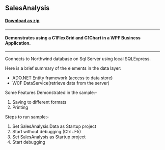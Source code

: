 ## SalesAnalysis
#### [Download as zip](https://downgit.github.io/#/home?url=https://github.com/GrapeCity/ComponentOne-WPF-Samples/tree/master/NET_4.5.2/C1.WPF.FlexGrid/CS/SalesAnalysis)
____
#### Demonstrates using a C1FlexGrid and C1Chart in a WPF Business Application.
____
Connects to Northwind database on Sql Server using local SQLExpress.

Here is a brief summary of the elements in the data layer:

* ADO.NET Entity framework (access to data store)
* WCF DataService(retrieve data from the server)

Some Features Demonstrated in the sample:-

1) Saving to different formats
2) Printing

Steps to run sample:-

1) Set SalesAnalysis.Data as Startup project
2) Start without debugging (Ctrl+F5)
3) Set SalesAnalysis as Startup project
4) Start debugging

